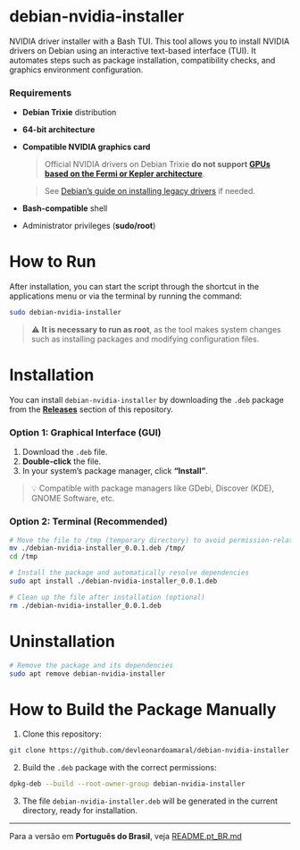 # debian-nvidia-installer

NVIDIA driver installer with a Bash TUI. This tool allows you to install NVIDIA drivers on Debian using an interactive text-based interface (TUI).
It automates steps such as package installation, compatibility checks, and graphics environment configuration.

### Requirements

* **Debian Trixie** distribution
* **64-bit architecture**
* **Compatible NVIDIA graphics card**
  > Official NVIDIA drivers on Debian Trixie **do not support [GPUs based on the Fermi or Kepler architecture](https://www.nvidia.com/en-us/drivers/unix/legacy-gpu/)**.
  
  > See [Debian’s guide on installing legacy drivers](https://wiki.debian.org/NvidiaGraphicsDrivers#Tesla_Drivers) if needed.
* **Bash-compatible** shell
* Administrator privileges (**sudo/root**)

# How to Run

After installation, you can start the script through the shortcut in the applications menu or via the terminal by running the command:

```bash
sudo debian-nvidia-installer
```
> ⚠️ **It is necessary to run as root**, as the tool makes system changes such as installing packages and modifying configuration files.

# Installation

You can install `debian-nvidia-installer` by downloading the `.deb` package from the **[Releases](https://github.com/devleonardoamaral/debian-nvidia-installer/releases)** section of this repository.

### Option 1: Graphical Interface (GUI)

1. Download the `.deb` file.
2. **Double-click** the file.
3. In your system’s package manager, click **“Install”**.

> 💡 Compatible with package managers like GDebi, Discover (KDE), GNOME Software, etc.

### Option 2: Terminal (Recommended)

```bash
# Move the file to /tmp (temporary directory) to avoid permission-related issues
mv ./debian-nvidia-installer_0.0.1.deb /tmp/
cd /tmp

# Install the package and automatically resolve dependencies
sudo apt install ./debian-nvidia-installer_0.0.1.deb

# Clean up the file after installation (optional)
rm ./debian-nvidia-installer_0.0.1.deb
```

# Uninstallation

```bash
# Remove the package and its dependencies
sudo apt remove debian-nvidia-installer
```

# How to Build the Package Manually

1. Clone this repository:

```bash
git clone https://github.com/devleonardoamaral/debian-nvidia-installer.git
```

2. Build the `.deb` package with the correct permissions:

```bash
dpkg-deb --build --root-owner-group debian-nvidia-installer
```

3. The file `debian-nvidia-installer.deb` will be generated in the current directory, ready for installation.

---

Para a versão em **Português do Brasil**, veja [README.pt_BR.md](README.pt_BR.md)
